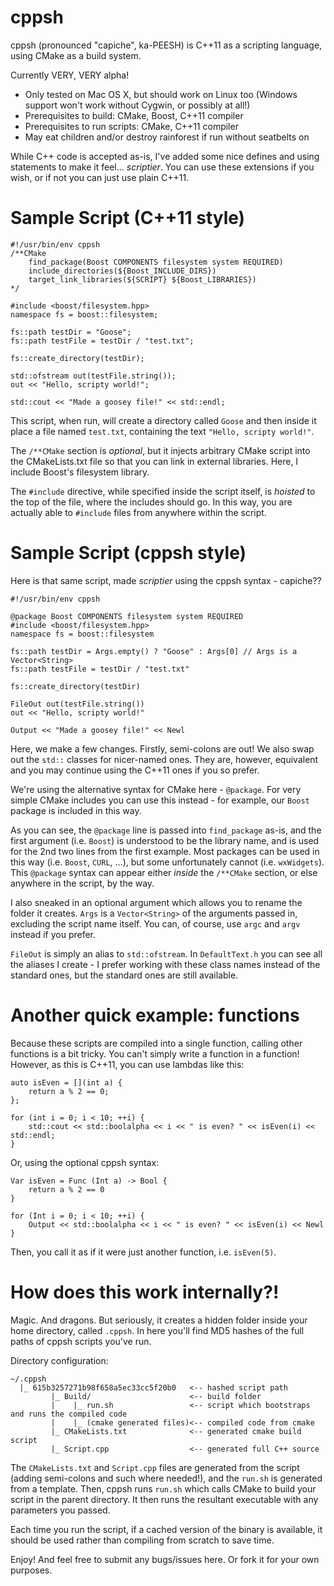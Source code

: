 cppsh
=====

cppsh (pronounced "capiche", ka-PEESH) is C++11 as a scripting language, using CMake as a build system.

Currently VERY, VERY alpha!
* Only tested on Mac OS X, but should work on Linux too (Windows support won't work without Cygwin, or possibly at all!)
* Prerequisites to build: CMake, Boost, C++11 compiler
* Prerequisites to run scripts: CMake, C++11 compiler
* May eat children and/or destroy rainforest if run without seatbelts on

While C++ code is accepted as-is, I've added some nice defines and using statements to make it feel...
*scriptier*. You can use these extensions if you wish, or if not you can just use plain C++11. 


Sample Script (C++11 style)
===========================

```
#!/usr/bin/env cppsh
/**CMake
    find_package(Boost COMPONENTS filesystem system REQUIRED)
    include_directories(${Boost_INCLUDE_DIRS})
    target_link_libraries(${SCRIPT} ${Boost_LIBRARIES}) 
*/

#include <boost/filesystem.hpp>
namespace fs = boost::filesystem;

fs::path testDir = "Goose";
fs::path testFile = testDir / "test.txt";

fs::create_directory(testDir);

std::ofstream out(testFile.string());
out << "Hello, scripty world!";

std::cout << "Made a goosey file!" << std::endl;
```

This script, when run, will create a directory called `Goose` and then inside it place a file named `test.txt`, containing the text `"Hello, scripty world!"`.

The `/**CMake` section is *optional*, but it injects arbitrary CMake script into the CMakeLists.txt file so that you can link in external libraries. Here, I include Boost's filesystem library.

The `#include` directive, while specified inside the script itself, is *hoisted* to the top of the file, where the includes should go. In this way, you are actually able to `#include` files from anywhere within the script.


Sample Script (cppsh style)
===========================

Here is that same script, made *scriptier* using the cppsh syntax - capiche??

```
#!/usr/bin/env cppsh

@package Boost COMPONENTS filesystem system REQUIRED
#include <boost/filesystem.hpp>
namespace fs = boost::filesystem

fs::path testDir = Args.empty() ? "Goose" : Args[0] // Args is a Vector<String>
fs::path testFile = testDir / "test.txt"

fs::create_directory(testDir)

FileOut out(testFile.string())
out << "Hello, scripty world!"

Output << "Made a goosey file!" << Newl
```

Here, we make a few changes. Firstly, semi-colons are out! We also swap out the `std::` classes for nicer-named ones. They are, however, equivalent and you may continue using the C++11 ones if you so prefer.

We're using the alternative syntax for CMake here - `@package`. For very simple CMake includes you can use this instead - for example, our `Boost` package is included in this way.

As you can see, the `@package` line is passed into `find_package` as-is, and the first argument (i.e. `Boost`) is understood to be the library name, and is used for the 2nd two lines from the first example. Most packages can be used in this way (i.e. `Boost`, `CURL`, ...), but some unfortunately cannot (i.e. `wxWidgets`). This `@package` syntax can appear either *inside* the `/**CMake` section, or else anywhere in the script, by the way.

I also sneaked in an optional argument which allows you to rename the folder it creates. `Args` is a `Vector<String>` of the arguments passed in, excluding the script name itself. You can, of course, use `argc` and `argv` instead if you prefer.

`FileOut` is simply an alias to `std::ofstream`. In `DefaultText.h` you can see all the aliases I create - I prefer working with these class names instead of the standard ones, but the standard ones are still available. 

Another quick example: functions
================================

Because these scripts are compiled into a single function, calling other functions is a bit tricky. You can't simply write a function in a function! However, as this is C++11, you can use lambdas like this:

```
auto isEven = [](int a) {
	return a % 2 == 0;
};

for (int i = 0; i < 10; ++i) {
	std::cout << std::boolalpha << i << " is even? " << isEven(i) << std::endl;
}
```

Or, using the optional cppsh syntax:

```
Var isEven = Func (Int a) -> Bool {
	return a % 2 == 0
}

for (Int i = 0; i < 10; ++i) {
	Output << std::boolalpha << i << " is even? " << isEven(i) << Newl
}
```

Then, you call it as if it were just another function, i.e. `isEven(5)`.

How does this work internally?!
===============================

Magic. And dragons. But seriously, it creates a hidden folder inside your home directory, called `.cppsh`. In here you'll find MD5 hashes of the full paths of cppsh scripts you've run.

Directory configuration:
```
~/.cppsh
  |_ 615b3257271b98f658a5ec33cc5f20b0   <-- hashed script path
         |_ Build/                      <-- build folder
         |    |_ run.sh                 <-- script which bootstraps and runs the compiled code
         |    |_ (cmake generated files)<-- compiled code from cmake
         |_ CMakeLists.txt              <-- generated cmake build script
         |_ Script.cpp                  <-- generated full C++ source
```

The `CMakeLists.txt` and `Script.cpp` files are generated from the script (adding semi-colons and such where needed!), and the `run.sh` is generated from a template. Then, cppsh runs `run.sh` which calls CMake to build your script in the parent directory. It then runs the resultant executable with any parameters you passed.

Each time you run the script, if a cached version of the binary is available, it should be used rather than compiling from scratch to save time.

Enjoy! And feel free to submit any bugs/issues here. Or fork it for your own purposes.
